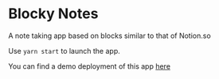 # Blocky Notes
A note taking app based on blocks similar to that of Notion.so

Use `yarn start` to launch the app.

You can find a demo deployment of this app [here](https://blocky-notes.herokuapp.com/)